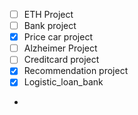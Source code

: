 -  [ ] ETH Project 
-  [ ] Bank project
-  [x] Price car project
-  [ ] Alzheimer Project
-  [ ] Creditcard project
-  [x] Recommendation project
-  [x] Logistic_loan_bank
- 








